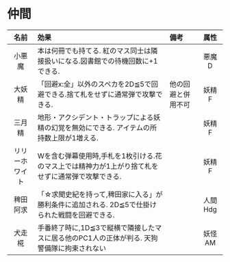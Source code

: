 # 仲間

|名前|効果|備考|属性|
|:-:|:-|:-|:-:|
|小悪魔|本は何冊でも持てる. 紅のマス同士は隣接扱いになる.図書館での待機回数に+1できる.||悪魔 D|
|大妖精|「回避x:全」以外のスペカを2D≦5で回避できる.捨て札をせずに通常弾で攻撃できる.|他の回避と併用不可|妖精 F|
|三月精|地形・アクシデント・トラップによる妖精の幻覚を無効にできる. アイテムの所持数上限が1増える.||妖精 F|
|リリーホワイト|Wを含む弾幕使用時,手札を1枚引ける.花のマス上では精神力が1上がり捨て札をせずに通常弾で攻撃できる.||妖精 F|
|稗田阿求|「☆求聞史紀を持って,稗田家に入る」が勝利条件に追加される. 2D≦5で仕掛けられた戦闘を回避できる.||人間 Hdg|
|犬走 椛|手番終了時に,1D≦3で縦横で隣接したマスに居る他のPC1人の正体が判る. 天狗警備隊に拘束されない||妖怪 AM|

